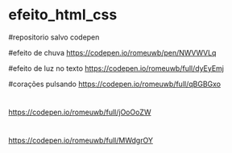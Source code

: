 # efeito_html_css
#repositorio salvo codepen

#efeito de chuva
https://codepen.io/romeuwb/pen/NWVWVLq

#efeito de luz no texto
https://codepen.io/romeuwb/full/dyEyEmj

#corações pulsando
https://codepen.io/romeuwb/full/qBGBGxo

#
https://codepen.io/romeuwb/full/jOoOoZW

#
https://codepen.io/romeuwb/full/MWdgrOY
